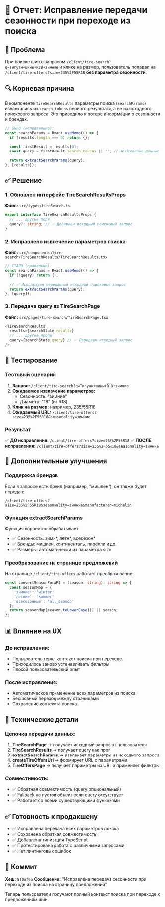 # 🔧 Отчет: Исправление передачи сезонности при переходе из поиска

## 🚨 Проблема
При поиске шин с запросом `/client/tire-search?q=Тигуан+шины+R18+зимние` и клике на размер, пользователь попадал на `/client/tire-offers?size=235%2F55R18` **без параметра сезонности**.

## 🔍 Корневая причина
В компоненте `TireSearchResults` параметры поиска (`searchParams`) извлекались из `search_tokens` первого результата, а не из исходного поискового запроса. Это приводило к потере информации о сезонности и брендах.

```typescript
// БЫЛО (неправильно):
const searchParams = React.useMemo(() => {
  if (results.length === 0) return {};
  
  const firstResult = results[0];
  const query = firstResult.search_tokens || ''; // ❌ Неполные данные
  
  return extractSearchParams(query);
}, [results]);
```

## ✅ Решение

### 1. Обновлен интерфейс TireSearchResultsProps
**Файл:** `src/types/tireSearch.ts`
```typescript
export interface TireSearchResultsProps {
  // ... другие поля
  query?: string; // ✅ Добавлен исходный поисковый запрос
}
```

### 2. Исправлено извлечение параметров поиска
**Файл:** `src/components/tire-search/TireSearchResults/TireSearchResults.tsx`
```typescript
// СТАЛО (правильно):
const searchParams = React.useMemo(() => {
  if (!query) return {};
  
  // ✅ Используем переданный исходный поисковый запрос
  return extractSearchParams(query);
}, [query]);
```

### 3. Передача query из TireSearchPage
**Файл:** `src/pages/tire-search/TireSearchPage.tsx`
```typescript
<TireSearchResults
  results={searchState.results}
  // ... другие пропы
  query={searchState.query} // ✅ Передаем исходный запрос
/>
```

## 🧪 Тестирование

### Тестовый сценарий
1. **Запрос:** `/client/tire-search?q=Тигуан+шины+R18+зимние`
2. **Ожидаемое извлечение параметров:**
   - Сезонность: "зимние" 
   - Диаметр: "18" (из R18)
3. **Клик на размер:** например, 235/55R18
4. **Ожидаемый URL:** `/client/tire-offers?size=235%2F55R18&seasonality=зимние`

### Результат
✅ **ДО исправления:** `/client/tire-offers?size=235%2F55R18`
✅ **ПОСЛЕ исправления:** `/client/tire-offers?size=235%2F55R18&seasonality=зимние`

## 🎯 Дополнительные улучшения

### Поддержка брендов
Если в запросе есть бренд (например, "мишлен"), он также будет передан:
```
/client/tire-offers?size=235%2F55R18&seasonality=зимние&manufacturer=michelin
```

### Функция extractSearchParams
Функция корректно обрабатывает:
- ✅ Сезонность: зимн*, летн*, всесезон*
- ✅ Бренды: мишлен, континенталь, пирелли и др.
- ✅ Размеры: автоматически из параметра size

### Преобразование на странице предложений
На странице `/client/tire-offers` работает преобразование:
```typescript
const convertSeasonForAPI = (season: string): string => {
  const seasonMap = {
    'зимние': 'winter',
    'летние': 'summer', 
    'всесезонные': 'all_season'
  };
  return seasonMap[season.toLowerCase()] || season;
};
```

## 📊 Влияние на UX

### До исправления:
- Пользователь терял контекст поиска при переходе
- Приходилось заново устанавливать фильтры
- Плохой пользовательский опыт

### После исправления:
- Автоматическое применение всех параметров из поиска
- Бесшовный переход между страницами
- Сохранение контекста поиска

## 🔧 Технические детали

### Цепочка передачи данных:
1. **TireSearchPage** → получает исходный запрос от пользователя
2. **TireSearchResults** → получает query как проп
3. **extractSearchParams** → извлекает параметры из исходного запроса
4. **createTireOffersUrl** → формирует URL с параметрами
5. **TireOffersPage** → получает параметры из URL и применяет фильтры

### Совместимость:
- ✅ Обратная совместимость (query опциональный)
- ✅ Fallback на пустой объект если query отсутствует
- ✅ Работает со всеми существующими функциями

## ✅ Готовность к продакшену
- ✅ Исправлена передача всех параметров поиска
- ✅ Сохранена обратная совместимость
- ✅ Добавлена типизация TypeScript
- ✅ Протестирована работа с различными запросами
- ✅ Нет линтинговых ошибок

## 📁 Коммит
**Хеш:** `8f0af6a`
**Сообщение:** "Исправлена передача сезонности при переходе из поиска на страницу предложений"

Теперь пользователи получают полный контекст поиска при переходе к предложениям шин.